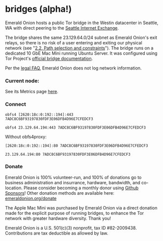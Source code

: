 # bridges (alpha!)

Emerald Onion hosts a public Tor bridge in the Westin datacenter in Seattle, WA with direct peering to the [Seattle Internet Exchange](https://www.seattleix.net/).

The bridge shares the same 23.129.64.0/24 subnet as Emerald Onion's exit relays, so there is no risk of a user entering and exiting our physical network (see "[2.2. Path selection and constraints](https://github.com/torproject/torspec/blob/master/path-spec.txt)"). The bridge runs on a dedicated 10 GbE Mac Mini running Ubuntu Server. It was configured using Tor Project's [official bridge documentation](https://community.torproject.org/relay/setup/bridge/debian-ubuntu/).

Per the [legal FAQ](https://emeraldonion.org/faq/), Emerald Onion does not log network information.

### Current node:

See its Metrics page [here](https://metrics.torproject.org/rs.html#details/7ADC8C6BF93197830FDF3E06DFB4D96E7CFEDCF3).

### Connect

`obfs4 [2620:18c:0:192::194]:443 7ADC8C6BF93197830FDF3E06DFB4D96E7CFEDCF3`

`obfs4 23.129.64.194:443 7ADC8C6BF93197830FDF3E06DFB4D96E7CFEDCF3`

Without obfs4proxy:

`[2620:18c:0:192::194]:80 7ADC8C6BF93197830FDF3E06DFB4D96E7CFEDCF3`

`23.129.64.194:80 7ADC8C6BF93197830FDF3E06DFB4D96E7CFEDCF3`

### Donate

Emerald Onion is 100% volunteer-run, and 100% of donations go to business administration and insurrance, hardware, bandwidth, and co-location. Please consider becoming a monthly donor using [Github Sponsors](https://github.com/sponsors/emeraldonion)! Other donation methods are available here: [emeraldonion.org/donate](https://emeraldonion.org/donate/)

The Apple Mac Mini was purchased by Emerald Onion via a direct donation made for the explicit purpose of running bridges, to enhance the Tor network with greater hardware diversity. Thank you!

Emerald Onion is a U.S. 501(c)(3) nonprofit, tax ID #82-2009438. Contributions are tax deductible as allowed by law.
